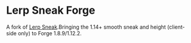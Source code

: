 # Lerp Sneak Forge

A fork of [Lerp Sneak](https://github.com/spxctreofficial/lerpsneak).Bringing the 1.14+ smooth sneak and height (client-side only) to Forge 1.8.9/1.12.2.